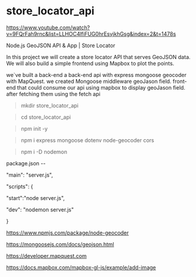 # store_locator_api

https://www.youtube.com/watch?v=9FQrFah9rnc&list=LLHOC4lfiFUG0hrEsvjkhGsg&index=2&t=1478s

 Node.js GeoJSON API & App | Store Locator


In this project we will create a store locator API that serves GeoJSON data. 
We will also build a simple frontend using Mapbox to plot the points.

we`ve built a back-end a back-end api with express mongoose 
geocoder with MapQuest. we created Mongoose middleware
geoJason field. front-end that could consume our api using 
mapbox to display geoJason field. after fetching them using the 
fetch api


> mkdir store_locator_api

> cd store_locator_api

> npm init -y

> npm i express mongoose dotenv node-geocoder cors

> npm i -D nodemon

package.json --

"main": "server.js",

"scripts": {

   "start":"node server.js",
   
   "dev": "nodemon server.js"
   
 }

https://www.npmjs.com/package/node-geocoder

https://mongoosejs.com/docs/geojson.html

https://developer.mapquest.com

https://docs.mapbox.com/mapbox-gl-js/example/add-image
